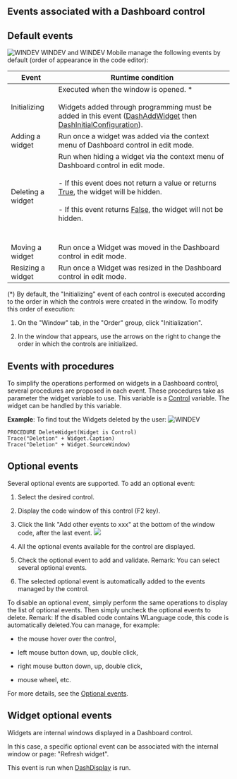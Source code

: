 


## Events associated with a Dashboard control
			



<a name="NOTE1"></a>
<a name="NOTE1_1"></a>


## Default events
<a name="default_events_ELTTEXTE000268"></a>
![WINDEV](https://doc.pcsoft.fr/ext/images/us/WD.png) WINDEV and WINDEV Mobile manage the following events by default (order of appearance in the code editor):

| Event | Runtime condition |
| --- | --- |
| Initializing | Executed when the window is opened. \*<br><br>Widgets added through programming must be added in this event ([DashAddWidget](../WDLang1/1000020953.md) then [DashInitialConfiguration](../WDLang1/1000021043.md)). |
| Adding a widget | Run once a widget was added via the context menu of Dashboard control in edit mode. |
| Deleting a widget | Run when hiding a widget via the context menu of Dashboard control in edit mode.<br><br>- If this event does not return a value or returns <u><u><u><u>True</u></u></u></u>, the widget will be hidden.<br><br>- If this event returns <u><u><u><u>False</u></u></u></u>, the widget will not be hidden.<br><br><br> |
| Moving a widget | Run once a Widget was moved in the Dashboard control in edit mode. |
| Resizing a widget | Run once a Widget was resized in the Dashboard control in edit mode. |


(\*) By default, the "Initializing" event of each control is executed according to the order in which the controls were created in the window. To modify this order of execution: 

1. On the "Window" tab, in the "Order" group, click "Initialization".

2. In the window that appears, use the arrows on the right to change the order in which the controls are initialized.




<a name="NOTE2"></a>
<a name="NOTE2_1"></a>


## Events with procedures
<a name="events_with_procedures_ELTTEXTE000298"></a>
To simplify the operations performed on widgets in a Dashboard control, several procedures are proposed in each event. These procedures take as parameter the widget variable to use. This variable is a [Control](../WDLang1/1000020967.md) variable. The widget can be handled by this variable. 

**Example**: To find tout the Widgets deleted by the user: 
![WINDEV](https://doc.pcsoft.fr/ext/images/us/WD.png) 
```wl
PROCEDURE DeleteWidget(Widget is Control)
Trace("Deletion" + Widget.Caption)
Trace("Deletion" + Widget.SourceWindow)
```


<a name="NOTE3"></a>
<a name="NOTE3_1"></a>


## Optional events
<a name="optional_events_ELTTEXTE000322"></a>
Several optional events are supported.
To add an optional event:

1. Select the desired control.

2. Display the code window of this control (F2 key).

3. Click the link "Add other events to xxx" at the bottom of the window code, after the last event.  ![](https://doc.pcsoft.fr/en-US/images/image.awp?langid=3&name=Traitements_optionnels_WD_OK%20-%20HC%20N%B0001.gif)


4. All the optional events available for the control are displayed. 

5. Check the optional event to add and validate. 
	Remark: You can select several optional events. 

6. The selected optional event is automatically added to the events managed by the control.




To disable an optional event, simply perform the same operations to display the list of optional events. Then simply uncheck the optional events to delete. 
Remark: If the disabled code contains WLanguage code, this code is automatically deleted.You can manage, for example:

- the mouse hover over the control,

- left mouse button down, up, double click,

- right mouse button down, up, double click, 

- mouse wheel, etc.




For more details, see the [Optional events](../WDChamp/1014004.md).

<a name="NOTE4"></a>
<a name="NOTE4_1"></a>


## Widget optional events
<a name="widget_optional_events_ELTTEXTE000362"></a>
Widgets are internal windows displayed in a Dashboard control. 

In this case, a specific optional event can be associated with the internal window or page: "Refresh widget". 

This event is run when [DashDisplay](../WDLang1/1000020970.md) is run. 


